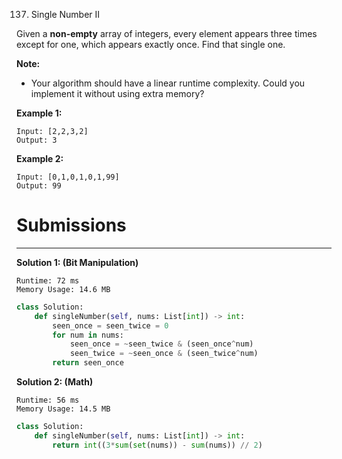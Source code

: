 137. Single Number II

Given a **non-empty** array of integers, every element appears three times except for one, which appears exactly once. Find that single one.

**Note:**

* Your algorithm should have a linear runtime complexity. Could you implement it without using extra memory?

**Example 1:**
```
Input: [2,2,3,2]
Output: 3
```

**Example 2:**
```
Input: [0,1,0,1,0,1,99]
Output: 99
```

# Submissions
---
**Solution 1: (Bit Manipulation)**
```
Runtime: 72 ms
Memory Usage: 14.6 MB
```
```python
class Solution:
    def singleNumber(self, nums: List[int]) -> int:
        seen_once = seen_twice = 0
        for num in nums:
            seen_once = ~seen_twice & (seen_once^num)
            seen_twice = ~seen_once & (seen_twice^num)
        return seen_once
```

**Solution 2: (Math)**
```
Runtime: 56 ms
Memory Usage: 14.5 MB
```
```python
class Solution:
    def singleNumber(self, nums: List[int]) -> int:
        return int((3*sum(set(nums)) - sum(nums)) // 2)
```